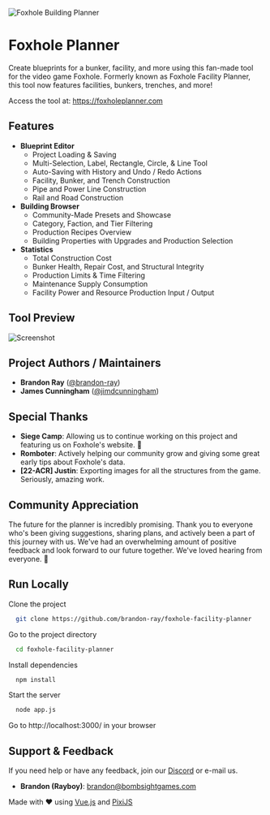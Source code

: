 ![Foxhole Building Planner](public/assets/logo.webp)
# Foxhole Planner

Create blueprints for a bunker, facility, and more using this fan-made tool for the video game Foxhole. Formerly known as Foxhole Facility Planner, this tool now features facilities, bunkers, trenches, and more!

Access the tool at: https://foxholeplanner.com

## Features

- **Blueprint Editor**
    - Project Loading & Saving
    - Multi-Selection, Label, Rectangle, Circle, & Line Tool
    - Auto-Saving with History and Undo / Redo Actions
    - Facility, Bunker, and Trench Construction
    - Pipe and Power Line Construction
    - Rail and Road Construction
- **Building Browser**
    - Community-Made Presets and Showcase
    - Category, Faction, and Tier Filtering
    - Production Recipes Overview
    - Building Properties with Upgrades and Production Selection
- **Statistics**
    - Total Construction Cost
    - Bunker Health, Repair Cost, and Structural Integrity
    - Production Limits & Time Filtering
    - Maintenance Supply Consumption
    - Facility Power and Resource Production Input / Output

## Tool Preview

![Screenshot](public/assets/screenshot6.jpg)


## Project Authors / Maintainers

- **Brandon Ray** ([@brandon-ray](https://github.com/brandon-ray))
- **James Cunningham** ([@jimdcunningham](https://github.com/jimdcunningham))

## Special Thanks
- **Siege Camp**: Allowing us to continue working on this project and featuring us on Foxhole's website. 🧡
- **Romboter**: Actively helping our community grow and giving some great early tips about Foxhole's data.
- **[22-ACR] Justin**: Exporting images for all the structures from the game. Seriously, amazing work.

## Community Appreciation
The future for the planner is incredibly promising. Thank you to everyone who's been giving suggestions, sharing plans, and actively been a part of this journey with us. We've had an overwhelming amount of positive feedback and look forward to our future together. We've loved hearing from everyone. 🧡

## Run Locally

Clone the project

```bash
  git clone https://github.com/brandon-ray/foxhole-facility-planner
```

Go to the project directory

```bash
  cd foxhole-facility-planner
```

Install dependencies

```bash
  npm install
```

Start the server

```bash
  node app.js
```

Go to http://localhost:3000/ in your browser
## Support & Feedback

If you need help or have any feedback, join our [Discord](https://discord.gg/2hgaMQN26s) or e-mail us.
- **Brandon (Rayboy)**: brandon@bombsightgames.com

Made with ❤️ using [Vue.js](https://vuejs.org/) and [PixiJS](https://pixijs.com/)
